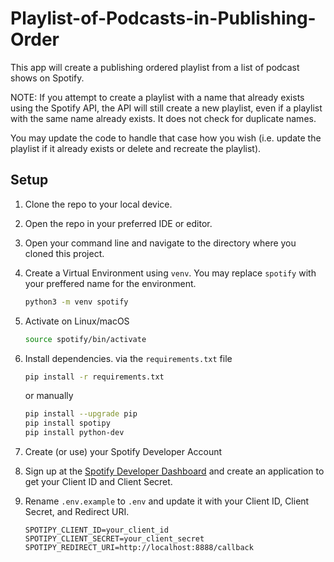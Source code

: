 # Playlist-of-Podcasts-in-Publishing-Order

This app will create a publishing ordered playlist from a list of podcast shows on Spotify.

NOTE: If you attempt to create a playlist with a name that already exists using the Spotify API, the API will still create a new playlist, even if a playlist with the same name already exists. It does not check for duplicate names.

You may update the code to handle that case how you wish (i.e. update the playlist if it already exists or delete and recreate the playlist).

## Setup

1. Clone the repo to your local device.
2. Open the repo in your preferred IDE or editor.
3. Open your command line and navigate to the directory where you cloned this project.
4. Create a Virtual Environment using `venv`. You may replace `spotify` with your preffered name for the environment.

   ```bash
   python3 -m venv spotify
   ```
   
6. Activate on Linux/macOS

   ```bash
   source spotify/bin/activate
   ```

7. Install dependencies.
   via the `requirements.txt` file
   
   ```bash
   pip install -r requirements.txt
   ```

   or manually

   ```bash
   pip install --upgrade pip
   pip install spotipy
   pip install python-dev
   ```

8. Create (or use) your Spotify Developer Account
9. Sign up at the [Spotify Developer Dashboard](https://developer.spotify.com/dashboard/applications) and create an application to get your Client ID and Client Secret.
10. Rename `.env.example` to `.env` and update it with your Client ID, Client Secret, and Redirect URI.

    ```env
    SPOTIPY_CLIENT_ID=your_client_id
    SPOTIPY_CLIENT_SECRET=your_client_secret
    SPOTIPY_REDIRECT_URI=http://localhost:8888/callback
    ```
